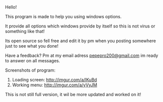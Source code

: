 Hello!

This program is made to help you using windows options.

It provide all options which windows provide by itself so this is not virus or something like that!

Its open source so fell free and edit it by pm when you posting somewhere just to see what you done!

Have a feedback? Pm at my email adress pepepro200@gmail.com im ready to answer on all messages.

Screenshots of program: 

1. Loading screen: http://imgur.com/a/lKuBd
2. Working menu: http://imgur.com/a/yVyJM

This is not still full version, it wil be more updated and worked on it!
